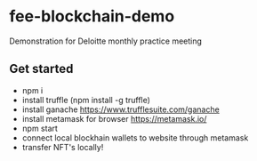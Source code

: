 # fee-blockchain-demo
Demonstration for Deloitte monthly practice meeting

## Get started
- npm i
- install truffle (npm install -g truffle)
- install ganache https://www.trufflesuite.com/ganache
- install metamask for browser https://metamask.io/
- npm start
- connect local blockhain wallets to website through metamask
- transfer NFT's locally!

